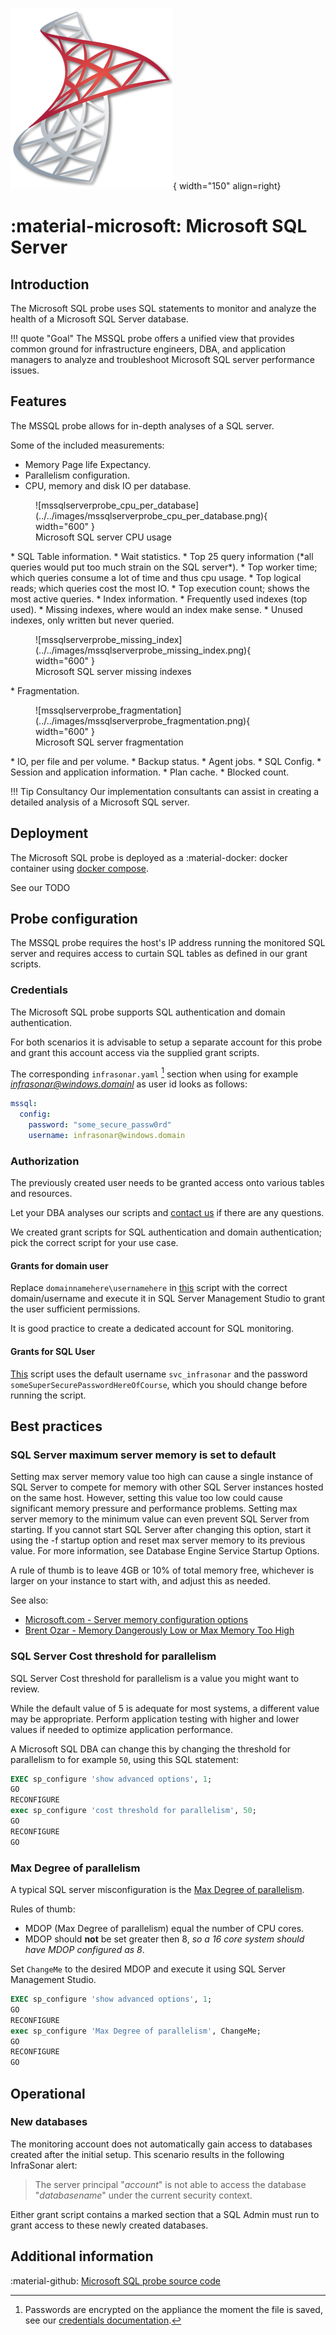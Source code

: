 ![mssql-probe](../../images/probe_mssql.png){ width="150" align=right}

# :material-microsoft: Microsoft SQL Server

## Introduction

The Microsoft SQL probe uses SQL statements to monitor and analyze the health of a Microsoft SQL Server database.

!!! quote "Goal"
    The MSSQL probe offers a unified view that provides common ground for infrastructure engineers, DBA, and application managers to analyze and troubleshoot Microsoft SQL server performance issues.

## Features

The MSSQL probe allows for in-depth analyses of a SQL server.

Some of the included measurements:

* Memory Page life Expectancy.
* Parallelism configuration.
* CPU, memory and disk IO per database.
<figure markdown>
  ![mssqlserverprobe_cpu_per_database](../../images/mssqlserverprobe_cpu_per_database.png){ width="600" }
  <figcaption>Microsoft SQL server CPU usage</figcaption>
</figure>
* SQL Table information.
* Wait statistics.
* Top 25 query information (*all queries would put too much strain on the SQL server*).
  * Top worker time; which queries consume a lot of time and thus cpu usage.
  * Top logical reads; which queries cost the most IO.
  * Top execution count; shows the most active queries.
* Index information.
  * Frequently used indexes (top used).
  * Missing indexes, where would an index make sense.
  * Unused indexes, only written but never queried.
<figure markdown>
  ![mssqlserverprobe_missing_index](../../images/mssqlserverprobe_missing_index.png){ width="600" }
  <figcaption>Microsoft SQL server missing indexes</figcaption>
</figure>
* Fragmentation.
<figure markdown>
  ![mssqlserverprobe_fragmentation](../../images/mssqlserverprobe_fragmentation.png){ width="600" }
  <figcaption>Microsoft SQL server fragmentation</figcaption>
</figure>
* IO, per file and per volume.
* Backup status.
* Agent jobs.
* SQL Config.
* Session and application information.
* Plan cache.
* Blocked count.

!!! Tip Consultancy
    Our implementation consultants can assist in creating a detailed analysis of a Microsoft SQL server.

## Deployment

The Microsoft SQL probe is deployed as a :material-docker: docker container using [docker compose](appliance/docker_compose.md).

See our TODO

## Probe configuration

The MSSQL probe requires the host's IP address running the monitored SQL server and requires access to curtain SQL tables as defined in our grant scripts.

### Credentials

The Microsoft SQL probe supports SQL authentication and domain authentication.

For both scenarios it is advisable to setup a separate account for this probe and grant this account access via the supplied grant scripts.

The corresponding `infrasonar.yaml` [^1] section when using for example *infrasonar@windows.domainl* as user id looks as follows:

```yaml
mssql:
  config:
    password: "some_secure_passw0rd"
    username: infrasonar@windows.domain
```
[^1]: Passwords are encrypted on the appliance the moment the file is saved, see our [credentials documentation](appliance/credentials.md).

### Authorization  

The previously created user needs to be granted access onto various tables and resources.

Let your DBA analyses our scripts and [contact us](../../images/support.png) if there are any questions.

We created grant scripts for SQL authentication and domain authentication; pick the correct script for your use case.

#### Grants for domain user

Replace `domainnamehere\usernamehere` in [this](mssql/grantsfordomainuser.sql) script with the correct domain/username and execute it in SQL Server Management Studio to grant the user sufficient permissions.

It is good practice to create a dedicated account for SQL monitoring.

#### Grants for SQL User

[This](mssql/grantsforsqluser.sql) script uses the default username `svc_infrasonar` and the password `someSuperSecurePasswordHereOfCourse`, which you should change before running the script.

## Best practices

### SQL Server maximum server memory is set to default

Setting max server memory value too high can cause a single instance of SQL Server to compete for memory with other SQL Server instances hosted on the same host. However, setting this value too low could cause significant memory pressure and performance problems. Setting max server memory to the minimum value can even prevent SQL Server from starting. If you cannot start SQL Server after changing this option, start it using the -f startup option and reset max server memory to its previous value. For more information, see Database Engine Service Startup Options.

A rule of thumb is to leave 4GB or 10% of total memory free, whichever is larger on your instance to start with, and adjust this as needed.

See also:

- [Microsoft.com - Server memory configuration options](https://docs.microsoft.com/en-us/sql/database-engine/configure-windows/server-memory-server-configuration-options)
- [Brent Ozar - Memory Dangerously Low or Max Memory Too High](https://www.brentozar.com/blitz/max-memory/)

### SQL Server Cost threshold for parallelism

SQL Server Cost threshold for parallelism is a value you might want to review.

While the default value of 5 is adequate for most systems, a different value may be appropriate. Perform application testing with higher and lower values if needed to optimize application performance.

A Microsoft SQL DBA can change this by changing the threshold for parallelism to for example `50`, using this SQL statement:

```sql
EXEC sp_configure 'show advanced options', 1;
GO
RECONFIGURE
exec sp_configure 'cost threshold for parallelism', 50;
GO
RECONFIGURE
GO
```

### Max Degree of parallelism

A typical SQL server misconfiguration is the [Max Degree of parallelism](https://docs.microsoft.com/en-us/sql/database-engine/configure-windows/configure-the-max-degree-of-parallelism-server-configuration-option?view=sql-server-ver15).

Rules of thumb:

* MDOP (Max Degree of parallelism) equal the number of CPU cores.
* MDOP should **not** be set greater then 8, _so a 16 core system should have MDOP configured as 8_.

Set `ChangeMe` to the desired MDOP and execute it using SQL Server Management Studio.

```sql
EXEC sp_configure 'show advanced options', 1;
GO
RECONFIGURE
exec sp_configure 'Max Degree of parallelism', ChangeMe;
GO
RECONFIGURE
GO
```

## Operational

### New databases

The monitoring account does not automatically gain access to databases created after the initial setup. 
This scenario results in the following InfraSonar alert:

> The server principal "_account_" is not able to access the database "_databasename_" under the current security context.

Either grant script contains a marked section that a SQL Admin must run to grant access to these newly created databases.

## Additional information

:material-github: [Microsoft SQL probe source code](https://github.com/infrasonar/mssql-probe)
